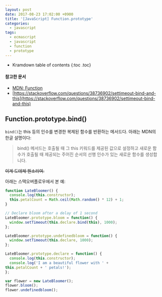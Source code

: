 ```yaml
---
layout: post
date: 2017-08-23 17:02:00 +0900
title: '[JavaScript] Function.prototype'
categories:
  - javascript
tags:
  - ecmascript
  - javascript
  - function
  - prototype
---
```


* Kramdown table of contents
{:toc .toc}

#### 참고한 문서

- [MDN: Function](https://developer.mozilla.org/en-US/docs/Web/JavaScript/Reference/Global_Objects/Function)
- [https://stackoverflow.com/questions/38736902/settimeout-bind-and-this](https://stackoverflow.com/questions/38736902/settimeout-bind-and-this)

## Function.prototype.bind()

`bind()`는 this 등의 인수를 변경한 복제된 함수를 반환하는 메서드다. 아래는 MDN의 한글 설명이다:

> bind() 메서드는 호출될 때 그 this 키워드를 제공된 값으로 설정하고 새로운 함수가 호출될 때 제공되는 주어진 순서의 선행 인수가 있는 새로운 함수를 생성합니다.

~~이게 도데체 뭔소리여.~~

아래는 스택오버플로우에서 본 예:

```js
function LateBloomer() {
  console.log(this.constructor);
  this.petalCount = Math.ceil(Math.random() * 12) + 1;
}

// Declare bloom after a delay of 1 second
LateBloomer.prototype.bloom = function() {
  window.setTimeout(this.declare.bind(this), 1000);
};

LateBloomer.prototype.undefinedbloom = function() {
  window.setTimeout(this.declare, 1000);
};

LateBloomer.prototype.declare = function() {
  console.log(this.constructor);
  console.log('I am a beautiful flower with ' +
this.petalCount + ' petals!');
};

var flower = new LateBloomer();
flower.bloom();
flower.undefinedbloom();
```
